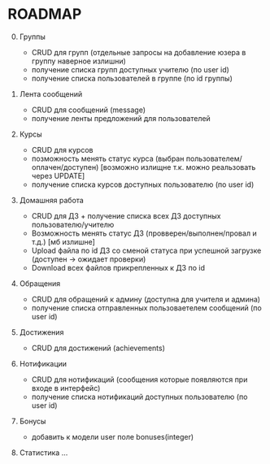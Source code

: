 # ROADMAP
0) Группы
   * CRUD для групп (отдельные запросы на добавление юзера в группу наверное излишни)
   * получение списка групп доступных учителю (по user id)
   * получение списка пользователей в группе (по id группы)
   
1) Лента сообщений
    * CRUD для сообщений (message)
    * получение ленты предложений для пользователей

2) Курсы
    * CRUD для курсов
    * позможность менять статус курса (выбран пользователем/оплачен/доступен) [возможно излищне т.к. можно реальзовать через UPDATE]
    * получение списка курсов доступных пользователю (по user id)

3) Домашняя работа
    * CRUD для ДЗ + получение списка всех ДЗ доступных пользователю/учителю
    * Возможность менять статус ДЗ (провверен/выполнен/провал и т.д.) [мб излишне]
    * Upload файла по id ДЗ со сменой статуса при успешной загрузке (доступен -> ожидает проверки)
    * Download всех файлов прикрепленных к ДЗ по id

4) Обращения
    * CRUD для обращений к админу (доступна для учителя и админа)
    * получение списка отправленных пользоваетелем сообщений (по user id)

5) Достижения
    * CRUD для достижений (achievements)

6) Нотификации
    * CRUD для нотификаций (сообщения которые появляются при входе в интерфейс)
    * получение списка нотификаций доступных пользователю (по user id)

7) Бонусы
    * добавить к модели user поле bonuses(integer)

8) Статистика
    ...

